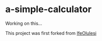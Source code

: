 # a-simple-calculator
Working on this...

This project was first forked from [IfeOlulesi](https://github.com/IfeOlulesi)
